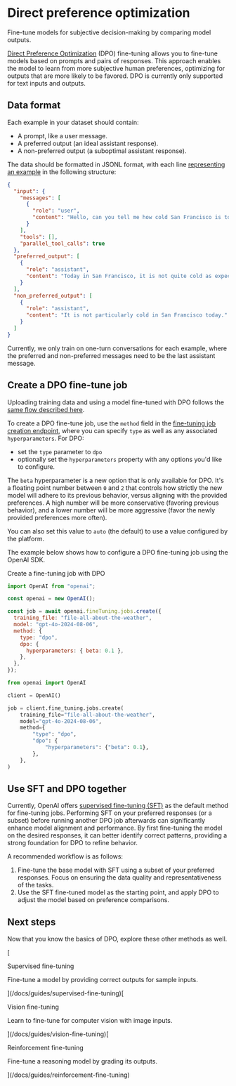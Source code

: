 Direct preference optimization
==============================

Fine-tune models for subjective decision-making by comparing model outputs.

[Direct Preference Optimization](https://arxiv.org/abs/2305.18290) (DPO) fine-tuning allows you to fine-tune models based on prompts and pairs of responses. This approach enables the model to learn from more subjective human preferences, optimizing for outputs that are more likely to be favored. DPO is currently only supported for text inputs and outputs.

Data format
-----------

Each example in your dataset should contain:

*   A prompt, like a user message.
*   A preferred output (an ideal assistant response).
*   A non-preferred output (a suboptimal assistant response).

The data should be formatted in JSONL format, with each line [representing an example](/docs/api-reference/fine-tuning/preference-input) in the following structure:

```json
{
  "input": {
    "messages": [
      {
        "role": "user",
        "content": "Hello, can you tell me how cold San Francisco is today?"
      }
    ],
    "tools": [],
    "parallel_tool_calls": true
  },
  "preferred_output": [
    {
      "role": "assistant",
      "content": "Today in San Francisco, it is not quite cold as expected. Morning clouds will give away to sunshine, with a high near 68°F (20°C) and a low around 57°F (14°C)."
    }
  ],
  "non_preferred_output": [
    {
      "role": "assistant",
      "content": "It is not particularly cold in San Francisco today."
    }
  ]
}
```

Currently, we only train on one-turn conversations for each example, where the preferred and non-preferred messages need to be the last assistant message.

Create a DPO fine-tune job
--------------------------

Uploading training data and using a model fine-tuned with DPO follows the [same flow described here](/docs/guides/fine-tuning).

To create a DPO fine-tune job, use the `method` field in the [fine-tuning job creation endpoint](/docs/api-reference/fine-tuning/create), where you can specify `type` as well as any associated `hyperparameters`. For DPO:

*   set the `type` parameter to `dpo`
*   optionally set the `hyperparameters` property with any options you'd like to configure.

The `beta` hyperparameter is a new option that is only available for DPO. It's a floating point number between `0` and `2` that controls how strictly the new model will adhere to its previous behavior, versus aligning with the provided preferences. A high number will be more conservative (favoring previous behavior), and a lower number will be more aggressive (favor the newly provided preferences more often).

You can also set this value to `auto` (the default) to use a value configured by the platform.

The example below shows how to configure a DPO fine-tuning job using the OpenAI SDK.

Create a fine-tuning job with DPO

```javascript
import OpenAI from "openai";

const openai = new OpenAI();

const job = await openai.fineTuning.jobs.create({
  training_file: "file-all-about-the-weather",
  model: "gpt-4o-2024-08-06",
  method: {
    type: "dpo",
    dpo: {
      hyperparameters: { beta: 0.1 },
    },
  },
});
```

```python
from openai import OpenAI

client = OpenAI()

job = client.fine_tuning.jobs.create(
    training_file="file-all-about-the-weather",
    model="gpt-4o-2024-08-06",
    method={
        "type": "dpo",
        "dpo": {
            "hyperparameters": {"beta": 0.1},
        },
    },
)
```

Use SFT and DPO together
------------------------

Currently, OpenAI offers [supervised fine-tuning (SFT)](/docs/guides/supervised-fine-tuning) as the default method for fine-tuning jobs. Performing SFT on your preferred responses (or a subset) before running another DPO job afterwards can significantly enhance model alignment and performance. By first fine-tuning the model on the desired responses, it can better identify correct patterns, providing a strong foundation for DPO to refine behavior.

A recommended workflow is as follows:

1.  Fine-tune the base model with SFT using a subset of your preferred responses. Focus on ensuring the data quality and representativeness of the tasks.
2.  Use the SFT fine-tuned model as the starting point, and apply DPO to adjust the model based on preference comparisons.

Next steps
----------

Now that you know the basics of DPO, explore these other methods as well.

[

Supervised fine-tuning

Fine-tune a model by providing correct outputs for sample inputs.

](/docs/guides/supervised-fine-tuning)[

Vision fine-tuning

Learn to fine-tune for computer vision with image inputs.

](/docs/guides/vision-fine-tuning)[

Reinforcement fine-tuning

Fine-tune a reasoning model by grading its outputs.

](/docs/guides/reinforcement-fine-tuning)